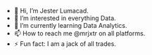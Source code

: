 - 👋 Hi, I’m Jester Lumacad.
- 👀 I’m interested in everything Data.
- 🌱 I’m currently learning Data Analytics.
- 📫 How to reach me @mrjxtr on all platforms.
- ⚡ Fun fact: I am a jack of all trades.

<!---
mr-jxtr/mr-jxtr is a ✨ special ✨ repository because its `README.md` (this file) appears on your GitHub profile.
You can click the Preview link to take a look at your changes.
--->
